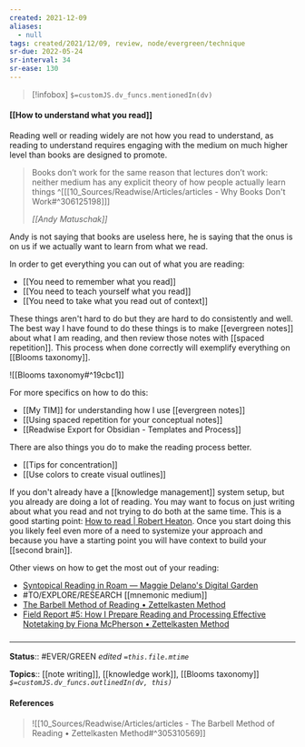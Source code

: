 ```yaml
---
created: 2021-12-09 
aliases:
  - null
tags: created/2021/12/09, review, node/evergreen/technique 
sr-due: 2022-05-24
sr-interval: 34
sr-ease: 130
---
```

> [!infobox]
`$=customJS.dv_funcs.mentionedIn(dv)`

#### [[How to understand what you read]] 

Reading well or reading widely are not
how you read to understand, as
reading to understand requires engaging with the medium on much higher level than books are designed to promote.

> Books don’t work for the same reason that lectures don’t work: neither medium has any explicit theory of how people actually learn things
> ^[[[10_Sources/Readwise/Articles/articles - Why Books Don't Work#^306125198]]]
> 
> <cite>[[Andy Matuschak]]</cite>

Andy is not saying that books are useless here, he is saying that the onus is on us if we actually want to learn from what we read.

In order to get everything you can out of what you are reading:
- [[You need to remember what you read]]
- [[You need to teach yourself what you read]]
- [[You need to take what you read out of context]]

These things aren't hard to do but they are hard to do consistently and well.
The best way I have found to do these things is to make [[evergreen notes]] about what I am reading,
and then review those notes with [[spaced repetition]].
This process when done correctly will exemplify everything on [[Blooms taxonomy]].

![[Blooms taxonomy#^19cbc1]]

For more specifics on how to do this:
- [[My TIM]] for understanding how I use [[evergreen notes]]
- [[Using spaced repetition for your conceptual notes]]
- [[Readwise Export for Obsidian - Templates and Process]]

There are also things you do to make the reading process better.
- [[Tips for concentration]]
- [[Use colors to create visual outlines]] 

If you don't already have a [[knowledge management]] system setup, but you already are doing a lot of reading. You may want to focus on just writing about what you read and not trying to do both at the same time. 
This is a good starting point: [How to read | Robert Heaton](https://robertheaton.com/2018/06/25/how-to-read/).
Once you start doing this you likely feel even more of a need to systemize your approach and because you have a starting point you will have context to build your [[second brain]].

Other views on how to get the most out of your reading:
- [Syntopical Reading in Roam — Maggie Delano's Digital Garden](https://www.maggiedelano.com/garden/syntopical-reading-in-roam)
- #TO/EXPLORE/RESEARCH  [[mnemonic medium]]
- [The Barbell Method of Reading • Zettelkasten Method](https://zettelkasten.de/posts/barbell-method-reading/)
- [Field Report #5: How I Prepare Reading and Processing Effective Notetaking by Fiona McPherson • Zettelkasten Method](https://zettelkasten.de/posts/field-report-5-reading-processing-effective-notetaking-mcpherson/)

### <hr class="footnote"/>

**Status**:: #EVER/GREEN 
*edited `=this.file.mtime`*

**Topics**::  [[note writing]], [[knowledge work]], [[Blooms taxonomy]]
*`$=customJS.dv_funcs.outlinedIn(dv, this)`*

#### References

> ![[10_Sources/Readwise/Articles/articles - The Barbell Method of Reading • Zettelkasten Method#^305310569]]
